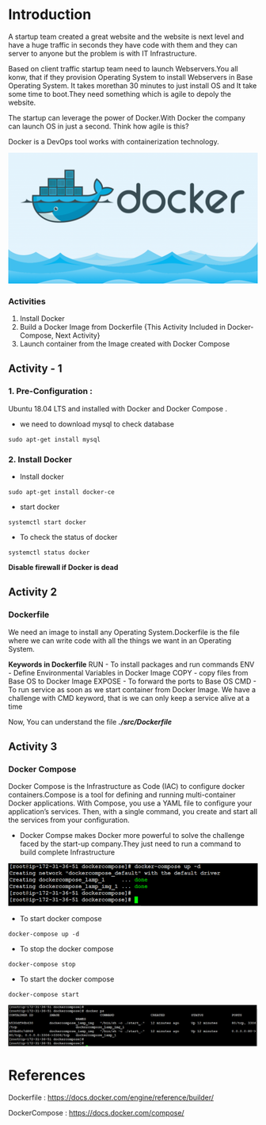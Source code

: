 # Introduction

A startup team created a great website and the website is next level and have a huge traffic in seconds they have code with them and they can server to anyone but the problem is with IT Infrastructure.

Based on client traffic startup team need to launch Webservers.You all konw, that if they provision Operating System to install Webservers in Base Operating System. It takes morethan 30 minutes to just install OS and It take some time to boot.They need something which is agile to depoly the website.

The startup can leverage the power of Docker.With Docker the company can launch OS in just a second. Think how agile is this?

Docker is a DevOps tool works with containerization technology.

![Docker](Images/docker.png?raw=true)

### Activities 
1. Install Docker
2. Build a Docker Image from Dockerfile {This Activity Included in Docker-Compose, Next Activity}
3. Launch container from the Image created with Docker Compose 


## Activity - 1

### 1. Pre-Configuration :
Ubuntu 18.04 LTS and installed with Docker and Docker Compose .
* we need to download mysql to check database
```
sudo apt-get install mysql
```

### 2. Install Docker 
* Install docker 
``` 
sudo apt-get install docker-ce
```
* start docker 
```
systemctl start docker 
```
* To check the status of docker 
```
systemctl status docker 
```
**Disable firewall if Docker is dead**



## Activity 2

### Dockerfile 
We need an image to install any Operating System.Dockerfile is the file where we can write code with all the things we want in an Operating System. 

**Keywords in Dockerfile**
RUN - To install packages and run commands
ENV - Define Environmental Variables in Docker Image
COPY - copy files from Base OS to Docker Image 
EXPOSE - To forward the ports to Base OS
CMD - To run service as soon as we start container from Docker Image. We have a challenge with CMD keyword, that is we can only keep a service alive at a time

Now, You can understand  the file ***./src/Dockerfile***

## Activity 3

### Docker Compose

Docker Compose is the Infrastructure as Code (IAC) to configure docker containers.Compose is a tool for defining and running multi-container Docker applications. With Compose, you use a YAML file to configure your application’s services. Then, with a single command, you create and start all the services from your configuration. 

* Docker Compse makes Docker more powerful to solve the challenge faced by the start-up company.They just need to run a command to build complete Infrastructure 

![Docker](Images/composeup.png?raw=true)

* To start docker compose
```
docker-compose up -d 
```

* To stop the docker compose
```
docker-compose stop
```

* To start the docker compose
```
docker-compose start
```

![Docker](Images/containers.png?raw=true)


# References 

Dockerfile : https://docs.docker.com/engine/reference/builder/ 

DockerCompose : https://docs.docker.com/compose/

